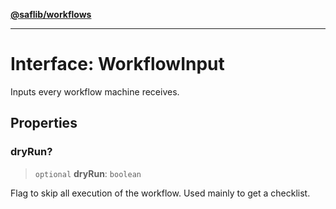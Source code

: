 [**@saflib/workflows**](../index.md)

***

# Interface: WorkflowInput

Inputs every workflow machine receives.

## Properties

### dryRun?

> `optional` **dryRun**: `boolean`

Flag to skip all execution of the workflow. Used mainly to get a checklist.
